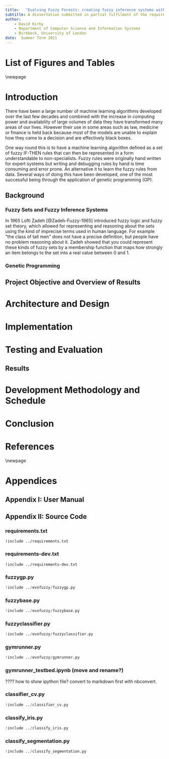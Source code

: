 ```yaml
---
title:   "Evolving Fuzzy Forests: creating fuzzy inference systems with Genetic Programming"
subtitle: A dissertation submitted in partial fulfilment of the requirements for the MSc in Advanced Computing Technologies (Data Analytics specialisation)
author:
    - David Kirby
    - Department of Computer Science and Information Systems
    - Birkbeck, University of London
date:  Summer Term 2021
---
```


# List of Figures and Tables

\newpage
# Introduction

There have been a large number of machine learning algorithms developed over the last few decades and combined with the increase in computing power and availability of large volumes of data they have transformed many areas of our lives.   However their use in some areas such as law, medicine or finance is held back because most of the models are unable to explain how they came to a decision and are effectively black boxes.  

One way round this is to have a machine learning algorithm defined as a set of fuzzy IF-THEN rules that can then be represented in a form understandable to non-specialists.  Fuzzy rules were originally hand written for expert systems but writing and debugging rules by hand is time consuming and error prone.  An alternative it to learn the fuzzy rules from data.  Several ways of doing this have been developed, one of the most successful being through the application of genetic programming (GP).


## Background
### Fuzzy Sets and Fuzzy Inference Systems
In 1965 Lofti Zadeh [@Zadeh-Fuzzy-1965] introduced fuzzy logic and fuzzy set theory, which allowed for representing and reasoning about the sets using the kind of imprecise terms used in human language.  For example "the class of tall men" does not have a precise definition, but people have no problem reasoning about it.  Zadeh showed that you could represent these kinds of fuzzy sets by a membership function that maps how strongly an item belongs to the set into a real value between 0 and 1.  

### Genetic Programming


## Project Objective and Overview of Results



# Architecture and Design

# Implementation

# Testing and Evaluation

## Results

# Development Methodology and Schedule

# Conclusion

# References

\newpage
# Appendices

## Appendix I: User Manual

## Appendix II: Source Code

### requirements.txt
```text
!include ../requirements.txt
```
### requirements-dev.txt
```text
!include ../requirements-dev.txt
```
### fuzzygp.py
```python
!include ../evofuzzy/fuzzygp.py
```
### fuzzybase.py
```python
!include ../evofuzzy/fuzzybase.py
```
### fuzzyclassifier.py
```python
!include ../evofuzzy/fuzzyclassifier.py
```
### gymrunner.py
```python
!include ../evofuzzy/gymrunner.py
```
### gymrunner_testbed.ipynb (move and rename?)
????  how to show ipython file?  convert to markdown first with nbconvert.

### classifier_cv.py
```python
!include ../classifier_cv.py
```

### classify_iris.py
```python
!include ../classify_iris.py
```
### classify_segmentation.py
```python
!include ../classify_segmentation.py
```